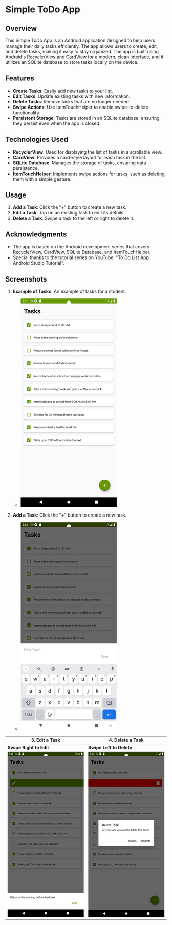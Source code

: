 # Simple ToDo App

## Overview
This Simple ToDo App is an Android application designed to help users manage their daily tasks efficiently. The app allows users to create, edit, and delete tasks, making it easy to stay organized. The app is built using Android's RecyclerView and CardView for a modern, clean interface, and it utilizes an SQLite database to store tasks locally on the device.

## Features
- **Create Tasks**: Easily add new tasks to your list.
- **Edit Tasks**: Update existing tasks with new information.
- **Delete Tasks**: Remove tasks that are no longer needed.
- **Swipe Actions**: Use ItemTouchHelper to enable swipe-to-delete functionality.
- **Persistent Storage**: Tasks are stored in an SQLite database, ensuring they persist even when the app is closed.

## Technologies Used
- **RecyclerView**: Used for displaying the list of tasks in a scrollable view.
- **CardView**: Provides a card-style layout for each task in the list.
- **SQLite Database**: Manages the storage of tasks, ensuring data persistence.
- **ItemTouchHelper**: Implements swipe actions for tasks, such as deleting them with a simple gesture.

## Usage
1. **Add a Task**: Click the "+" button to create a new task.
2. **Edit a Task**: Tap on an existing task to edit its details.
3. **Delete a Task**: Swipe a task to the left or right to delete it.

## Acknowledgments
- The app is based on the Android development series that covers RecyclerView, CardView, SQLite Database, and ItemTouchHelper.
- Special thanks to the tutorial series on YouTube: "To Do List App Android Studio Tutorial".

## Screenshots

1. **Example of Tasks**: An example of tasks for a student.
   - <img src="Screenshots/Screenshot_20240821_184118.png" alt="Add Task" width="300"/>

2. **Add a Task**: Click the "+" button to create a new task.
   - <img src="Screenshots/Screenshot_20240821_184231.png" alt="Edit Task" width="300"/>

| 3. **Edit a Task** | 4. **Delete a Task** |
|-----------------|--------------------|
| **Swipe Right to Edit** | **Swipe Left to Delete** |
| <img src="Screenshots/Screenshot_20240821_184515.png" alt="Edit Task" width="300"/> | <img src="Screenshots/Screenshot_20240821_184542.png" alt="Delete Task" width="300"/> |

